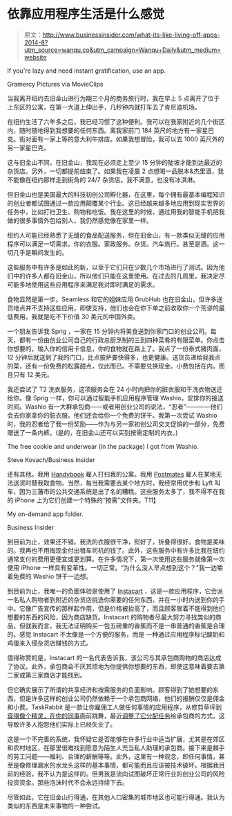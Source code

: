 # 依靠应用程序生活是什么感觉

> 原文：<http://www.businessinsider.com/what-its-like-living-off-apps-2014-8?utm_source=wanqu.co&utm_campaign=Wanqu+Daily&utm_medium=website>

 If you're lazy and need instant gratification, use an app.

Gramercy Pictures via MovieClips

当我离开纽约去旧金山进行为期三个月的商务旅行时，我在早上 5 点离开了位于上东区的公寓，在第一大道上伸出手，几秒钟内就打车去了肯尼迪机场。

在纽约生活了六年多之后，我已经习惯了这种便利。我可以在我家附近的几个街区内，随时随地得到我想要的任何东西。离我家前门 184 英尺的地方有一家星巴克。街对面有一家上等的意大利牛排店。如果我想冒险，我可以去 1000 英尺外的另一家星巴克。

这与旧金山不同，在旧金山，我现在必须走上至少 15 分钟的陡坡才能到达最近的杂货店。另外，一切都提前结束了。如果我在凌晨 2 点想喝一品脱本&杰里酒，我不能像在纽约那样走到街角的 24/7 杂货店。我不满意，也没有冰淇淋。

但旧金山也是美国最大的科技初创公司孵化器，在这里，每个拥有最基本编程知识的创业者都试图通过一款应用颠覆某个行业。这已经越来越多地应用到现实世界的任务中，比如打扫卫生、购物和吃饭。我在这里的时候，通过用我的智能手机把我做的很多事情外包给别人，我仍然感觉像在家里一样。

纽约人可能已经熟悉了无缝的食品配送服务，但在旧金山，有一款类似无缝的应用程序可以满足一切需求。你的衣服。家政服务。杂货。汽车旅行。甚至是酒。这一切几乎是瞬间发生的。

这些服务中有许多是如此的新，以至于它们只在少数几个市场进行了测试。因为他们中的许多人都在旧金山，所以他们只能在这里使用。在过去的几周里，我决定尽可能多地使用这些应用程序来满足我对即时满足的需求。

食物显然是第一步。Seamless 和它的姐妹应用 GrubHub 也在旧金山，但许多送货地点并不支持这些应用，即使支持，他们也会在你下单之前收取你一个荒谬的最低费用。我就是吃不下价值 30 美元的中国外卖。

一个朋友告诉我 Sprig ，一家在 15 分钟内将美食送到你家门口的创业公司。每天，都有一份由创业公司自己的行政总厨烹制的三到四种菜肴的有限菜单。你点击你想要的，输入你的信用卡信息，你的食物就在路上了。我点了一份泰式猪肉面，12 分钟后就送到了我的门口，比点披萨要快得多，也更健康。送货员递给我我点的菜，还有一份免费的松露甜点，仅此而已。不需要兑换现金。小费包括在内。而且只有 12 美元。

我还尝试了 T2 洗衣服务，这项服务会在 24 小时内把你的脏衣服和干洗衣物送还给你。像 Sprig 一样，你可以通过智能手机应用程序管理 Washio，安排你的接送时间。Washio 有一大群承包商——或者用创业公司的说法，“忍者”————他们会去你家拿你的脏衣服。他们还会给你一个免费的饼干。我第一次尝试 Washio 时，我的忍者给了我一份奖励——作为与另一家初创公司交叉促销的一部分，免费赠送了一条内裤。(是的，在旧金山还可以买到按需定制的内衣。)

[](https://i.insider.com/53efb6a36da811b1606eb03d?width=1200format=jpeg&auto=webp) The free cookie and underwear (in the package) I got from Washio.

Steve Kovach/Business Insider

还有其他。我用 [Handybook](http://www.handybook.com/) 雇人打扫我的公寓。我用 [Postmates](https://postmates.com/) 雇人在某地无法送货时替我取食物。当然，每当我需要去某个地方时，我经常用优步和 Lyft 叫车，因为三藩市的公共交通系统是出了名的糟糕。这些服务太多了，我不得不在我的 iPhone 上为它们创建一个特殊的“按需”文件夹。T11】

[](https://i.insider.com/53efb72669bedd371f62f491?width=1200format=jpeg&auto=webp) My on-demand app folder.

Business Insider

到目前为止，效果还不错。我洗的衣服很干净，熨好了，折叠得很好。食物是美味的。我再也不用掏现金付出租车司机的钱了。此外，这些服务中有许多比我在纽约通常支付的费用更便宜或更划算。在许多情况下，第一次使用这些服务就像第一次使用 iPhone 一样具有变革性。一切正常。“为什么没人早点想到这个？”我一边嚼着免费的 Washio 饼干一边想。

到目前为止，我唯一的负面体验是使用了 [Instacart](https://affiliate.insider.com/?u=https%3A%2F%2Fwww.instacart.com%2F&amazonTrackingID=null&site=bi&vikingID=53efb430ecad049a2b2ba8ed&platform=browser&sc=false&disabled=false) ，这是一款应用程序，它会派一名私人购物者到附近的杂货店挑选你需要的任何东西，并在一小时内送到你的手中。它像广告宣传的那样起作用，但是价格被抬高了，而且顾客冒着不能得到他们想要的东西的风险，因为商店缺货。Instacart 的购物者尽最大努力寻找类似的商品，但就我而言，我无法证明购买一包五磅重的香蕉而不是一串普通的香蕉是合理的。感觉 Instacart 不太像是一个方便的服务，而是 一种通过应用程序标记酸奶和鸡蛋来入侵杂货店赚钱的方式。

值得称赞的是，Instacart 的一名代表告诉我，该公司与其承包商购物的商店达成了协议。此外，承包商会不厌其烦地为你提供你想要的东西，即使这意味着要去第二家或第三家商店才能找到。

但它确实展示了所谓的共享经济和按需服务的负面影响。顾客得到了她想要的东西，但是许多这样的创业公司仍然依赖于一个承包商网络，他们的报酬仅仅是佣金和小费。TaskRabbit 是一款让你雇佣工人做任何事情的应用程序，从修剪草坪到[穿得像个精灵，在你的同事](https://www.businessinsider.com/task-rabbit-secret-santa-gift-2013-12)面前跳舞，最近[调整了它分配任务](https://www.sfgate.com/technology/article/TaskRabbit-makes-some-workers-hopping-mad-5629239.php)给承包商的方式，这导致许多人抱怨他们实际上已经失业了。

这是一个不完善的系统，我怀疑它是否能够在许多行业中适当扩展，尤其是在郊区和农村地区，在那里很难找到愿意为陌生人充当私人助理的承包商。接下来是棘手的劳工问题——福利、合理的薪酬等等。此外，这里有一种观念，即任何事情，甚至是像修理漏水的水龙头这样的基本事情，都可能而且应该被技术破坏。根据我目前的经验，我不认为是这样的。但男孩是流向试图破坏正常行业的创业公司的风险投资资金。那些泡沫时代不会永远持续下去。

尽管如此，它在旧金山行得通，在其他人口密集的城市地区也可能行得通。我认为类似的东西是未来事物的一种尝试。